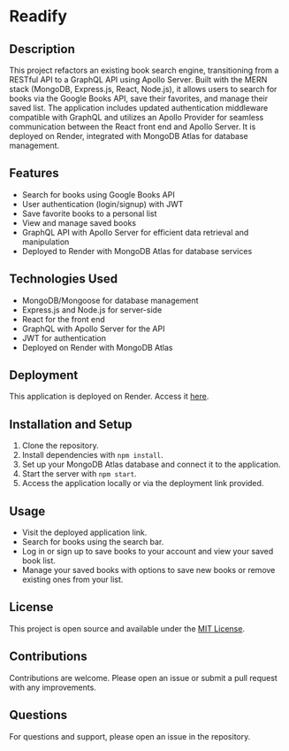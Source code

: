 # Readify

## Description

This project refactors an existing book search engine, transitioning from a RESTful API to a GraphQL API using Apollo Server. Built with the MERN stack (MongoDB, Express.js, React, Node.js), it allows users to search for books via the Google Books API, save their favorites, and manage their saved list. The application includes updated authentication middleware compatible with GraphQL and utilizes an Apollo Provider for seamless communication between the React front end and Apollo Server. It is deployed on Render, integrated with MongoDB Atlas for database management.

## Features

- Search for books using Google Books API
- User authentication (login/signup) with JWT
- Save favorite books to a personal list
- View and manage saved books
- GraphQL API with Apollo Server for efficient data retrieval and manipulation
- Deployed to Render with MongoDB Atlas for database services

## Technologies Used

- MongoDB/Mongoose for database management
- Express.js and Node.js for server-side
- React for the front end
- GraphQL with Apollo Server for the API
- JWT for authentication
- Deployed on Render with MongoDB Atlas

## Deployment

This application is deployed on Render. Access it [here](https://readify-cfer.onrender.com).

## Installation and Setup

1. Clone the repository.
2. Install dependencies with `npm install`.
3. Set up your MongoDB Atlas database and connect it to the application.
4. Start the server with `npm start`.
5. Access the application locally or via the deployment link provided.

## Usage

- Visit the deployed application link.
- Search for books using the search bar.
- Log in or sign up to save books to your account and view your saved book list.
- Manage your saved books with options to save new books or remove existing ones from your list.

## License

This project is open source and available under the [MIT License](LICENSE).

## Contributions

Contributions are welcome. Please open an issue or submit a pull request with any improvements.

## Questions

For questions and support, please open an issue in the repository.